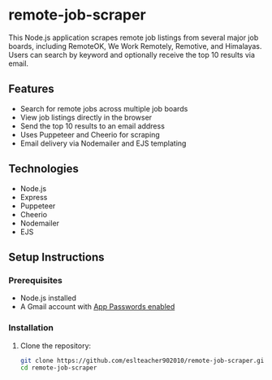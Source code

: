 # remote-job-scraper

This Node.js application scrapes remote job listings from several major job boards, including RemoteOK, We Work Remotely, Remotive, and Himalayas. Users can search by keyword and optionally receive the top 10 results via email.

## Features

- Search for remote jobs across multiple job boards
- View job listings directly in the browser
- Send the top 10 results to an email address
- Uses Puppeteer and Cheerio for scraping
- Email delivery via Nodemailer and EJS templating

## Technologies

- Node.js
- Express
- Puppeteer
- Cheerio
- Nodemailer
- EJS

## Setup Instructions

### Prerequisites

- Node.js installed
- A Gmail account with [App Passwords enabled](https://support.google.com/accounts/answer/185833)

### Installation

1. Clone the repository:

   ```bash
   git clone https://github.com/eslteacher902010/remote-job-scraper.git
   cd remote-job-scraper
